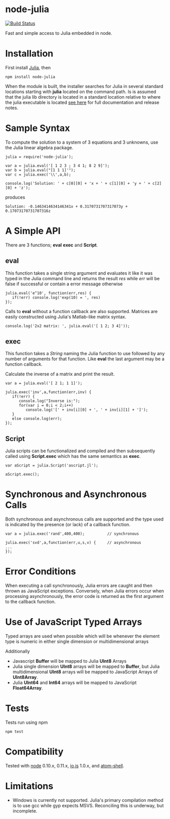 node-julia
==========

[![Build Status](https://travis-ci.org/waTeim/node-julia.svg?branch=master)](https://travis-ci.org/waTeim/node-julia)

Fast and simple access to Julia embedded in node.

# Installation

First install [Julia](http://julialang.org/), then

    npm install node-julia

When the module is built, the installer searches for Julia in several
standard locations starting with **julia** located on the command path.
Is is assumed that the julia lib directory is located in a standard location
relative to where the julia executable is located [see here](http://node-julia.readme.io/)
for full documentation and release notes.

# Sample Syntax

To compute the solution to a system of 3 equations and 3 unknowns, use the Julia
linear algebra package.

    julia = require('node-julia');

    var a = julia.eval('[ 1 2 3 ; 3 4 1; 8 2 9]');
    var b = julia.eval("[1 1 1]'");
    var c = julia.exec('\\',a,b);

    console.log('Solution: ' + c[0][0] + 'x + ' + c[1][0] + 'y + ' + c[2][0] + 'z');

produces

    Solution: -0.1463414634146341x + 0.3170731707317073y + 0.17073170731707316z

# A Simple API

There are 3 functions; **eval** **exec** and **Script**.

## eval

This function takes a single string argument and evaluates it like it was typed
in the Julia command line and returns the result *res* while *err* will be false if
successful or contain a error message otherwise

    julia.eval('e^10', function(err,res) {
       if(!err) console.log('exp(10) = ', res)
    });

Calls to **eval** without a function callback are also supported. Matrices
are easily constructed using Julia's Matlab-like matrix syntax.

    console.log('2x2 matrix: ', julia.eval('[ 1 2; 3 4]'));

## exec

This function takes a *String* naming the Julia function to use followed by any number of
 arguments for that function.  Like **eval** the last argument may be a function callback.

Calculate the inverse of a matrix and print the result.

    var a = julia.eval('[ 2 1; 1 1]');

    julia.exec('inv',a,function(err,inv) {
       if(!err) {
          console.log("Inverse is:");
          for(var i = 0;i < 2;i++)
             console.log('[' + inv[i][0] + ', ' + inv[i][1] + ']');
       }
       else console.log(err);
    });


## Script

Julia scripts can be functionalized and compiled and then subsequently
called using **Script.exec** which has the same semantics as **exec**.

    var aScript = julia.Script('ascript.jl');

    aScript.exec();

# Synchronous and Asynchronous Calls
Both synchronous and asynchronous calls are supported and the type used is
indicated by the presence (or lack) of a callback function.

    var a = julia.exec('rand',400,400);          // synchronous

    julia.exec('svd',a,function(err,u,s,v) {     // asynchronous
    ...
    });
# Error Conditions

When executing a call synchronously, Julia errors are caught and then
thrown as JavaScript exceptions.  Conversely, when Julia errors occur when
processing asynchronously, the error code is returned as the first argument
to the callback function.

# Use of JavaScript Typed Arrays
Typed arrays are used when possible which will be whenever the element
type is numeric in either single dimension or multidimensional arrays

Additionally
* Javascript **Buffer** will be mapped to Julia **UInt8** Arrays
* Julia single dimension **UInt8** arrays will be mapped to **Buffer**, but
Julia multidimensional **UInt8** arrays will be mapped to JavaScript Arrays
of **UInt8Array**.
* Julia **UInt64** and **Int64** arrays will be mapped to JavaScript
**Float64Array**.

# Tests
Tests run using npm

    npm test

# Compatibility
Tested with [node](http://nodejs.org/) 0.10.x, 0.11.x, [io.js](https://iojs.org/) 1.0.x, and [atom-shell](https://github.com/atom/atom-shell).  

# Limitations

* Windows is currently not supported.  Julia's primary compilation method
is to use gcc while gyp expects MSVS. Reconciling this is underway, but
incomplete.
